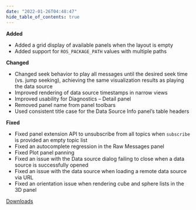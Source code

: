 ```yaml
---
date: "2022-01-26T04:48:47"
hide_table_of_contents: true
---
```

**Added**
- Added a grid display of available panels when the layout is empty 
- Added support for `ROS_PACKAGE_PATH` values with multiple paths

**Changed**
- Changed seek behavior to play all messages until the desired seek time (vs. jump seeking), achieving the same visualization results as playing the data source 
- Improved rendering of data source timestamps in narrow views
- Improved usability for Diagnostics – Detail panel
- Removed panel name from panel toolbars 
- Used consistent title case for the Data Source Info panel’s table headers
 
**Fixed**
- Fixed panel extension API to unsubscribe from all topics when `subscribe` is provided an empty topic list 
- Fixed an autocomplete regression in the Raw Messages panel
- Fixed Plot panel panning 
- Fixed an issue with the Data source dialog failing to close when a data source is successfully opened
- Fixed an issue with the data source when loading a remote data source via URL
- Fixed an orientation issue when rendering cube and sphere lists in the 3D panel 

[Downloads](https://github.com/foxglove/studio/releases/tag/v0.28.0)
